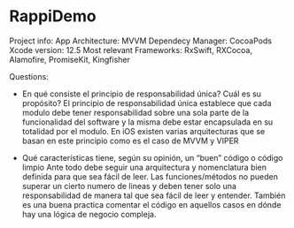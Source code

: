 # RappiDemo

Project info:
App Architecture: MVVM
Dependecy Manager: CocoaPods
Xcode version: 12.5
Most relevant Frameworks: RxSwift, RXCocoa, Alamofire, PromiseKit, Kingfisher


Questions:
- En qué consiste el principio de responsabilidad única? Cuál es su propósito?
El principio de responsabilidad única establece que cada modulo debe tener responsabilidad sobre una sola parte de la funcionalidad del software y la misma debe estar encapsulada en su totalidad por el modulo.
En iOS existen varias arquitecturas que se basan en este principio como es el caso de MVVM y VIPER

- Qué características tiene, según su opinión, un “buen” código o código limpio
Ante todo debe seguir una arquitectura y nomenclatura bien definida para que sea fácil de leer. Las funciones/métodos no pueden superar un cierto numero de lineas y deben tener solo una responsabilidad de manera tal que sea fácil de leer y entender.
También es una buena practica comentar el código en aquellos casos en dónde hay una lógica de negocio compleja. 
